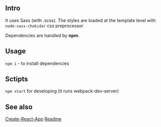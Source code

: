 
## Intro 

It uses Sass (with .scss). The styles are loaded at the template level with `node-sass-chokidar` css preprocessor

Dependencies are handled by **npm**.

## Usage
`npm i` - to install dependencies

## Sctipts 
`npm start` for developing (it runs webpack-dev-server)  

## See also
[Create-React-App](CRA.md)
[Readme](./README.md)
